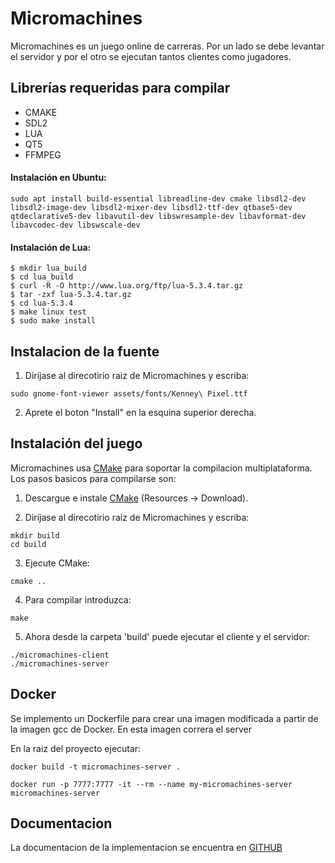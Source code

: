 # Micromachines

Micromachines es un juego online de carreras. Por un lado se debe levantar el servidor y por el otro se ejecutan
tantos clientes como jugadores.

## Librerías requeridas para compilar

- CMAKE
- SDL2
- LUA
- QT5
- FFMPEG

#### Instalación en Ubuntu:
```
sudo apt install build-essential libreadline-dev cmake libsdl2-dev libsdl2-image-dev libsdl2-mixer-dev libsdl2-ttf-dev qtbase5-dev qtdeclarative5-dev libavutil-dev libswresample-dev libavformat-dev libavcodec-dev libswscale-dev   
```

#### Instalación de Lua:
```
$ mkdir lua_build
$ cd lua_build
$ curl -R -O http://www.lua.org/ftp/lua-5.3.4.tar.gz
$ tar -zxf lua-5.3.4.tar.gz
$ cd lua-5.3.4
$ make linux test
$ sudo make install
```

## Instalacion de la fuente 

1. Diríjase al direcotirio raiz de Micromachines y escriba:

```
sudo gnome-font-viewer assets/fonts/Kenney\ Pixel.ttf
```
2. Aprete el boton "Install" en la esquina superior derecha.


## Instalación del juego

Micromachines usa [CMake](http://www.cmake.org) para soportar la compilacion multiplataforma. Los pasos basicos para compilarse son:

1. Descargue e instale [CMake](http://www.cmake.org) (Resources -> Download).

2. Diríjase al direcotirio raiz de Micromachines y escriba:

```
mkdir build
cd build
```

3. Ejecute CMake:

```
cmake ..
```

4. Para compilar introduzca:

```
make
```

5. Ahora desde la carpeta 'build' puede ejecutar el cliente y el servidor:

```
./micromachines-client
./micromachines-server
```

## Docker

Se implemento un Dockerfile para crear una imagen modificada a partir de la imagen gcc de Docker. En esta imagen correra el server

En la raiz del proyecto ejecutar:

```
docker build -t micromachines-server .

docker run -p 7777:7777 -it --rm --name my-micromachines-server micromachines-server
```

## Documentacion

La documentacion de la implementacion se encuentra en [GITHUB](https://github.com/facutorraca/Micromachines/blob/master/DOC.md)

